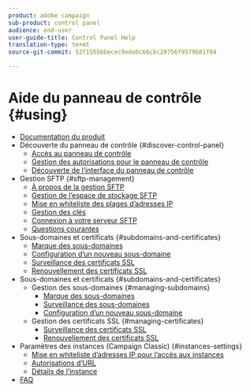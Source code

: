 ```yaml
---
product: adobe campaign
sub-product: control panel
audience: end-user
user-guide-title: Control Panel Help
translation-type: tm+mt
source-git-commit: 52f155bbbecec9edabc66cbc28756f9579b81f04

---
```



# Aide du panneau de contrôle {#using}

+ [Documentation du produit](control-panel-home.md)
+ Découverte du panneau de contrôle {#discover-control-panel}
   + [Accès au panneau de contrôle](discover/using/accessing-control-panel.md)
   + [Gestion des autorisations pour le panneau de contrôle](discover/using/managing-permissions.md)
   + [Découverte de l’interface du panneau de contrôle](discover/using/discovering-the-interface.md)
+ Gestion SFTP {#sftp-management}
   + [À propos de la gestion SFTP](sftp/using/about-sftp-management.md)
   + [Gestion de l’espace de stockage SFTP](sftp/using/sftp-storage-management.md)
   + [Mise en whiteliste des plages d’adresses IP](sftp/using/ip-range-whitelisting.md)
   + [Gestion des clés](sftp/using/key-management.md)
   + [Connexion à votre serveur SFTP](sftp/using/logging-into-sftp-server.md)
   + [Questions courantes](sftp/using/common-questions.md)
+ Sous-domaines et certificats {#subdomains-and-certificates}
   + [Marque des sous-domaines](subdomains-certificates/using/subdomains-branding.md)
   + [Configuration d’un nouveau sous-domaine](subdomains-certificates/using/setting-up-new-subdomain.md)
   + [Surveillance des certificats SSL](subdomains-certificates/using/monitoring-ssl-certificates.md)
   + [Renouvellement des certificats SSL](subdomains-certificates/using/renewing-subdomain-certificate.md)
+ Sous-domaines et certificats {#subdomains-and-certificates}
   + Gestion des sous-domaines {#managing-subdomains}
      + [Marque des sous-domaines](subdomains-certificates/using/subdomains-branding.md)
      + [Surveillance des sous-domaines](subdomains-certificates/using/monitoring-subdomains.md)
      + [Configuration d’un nouveau sous-domaine](subdomains-certificates/using/setting-up-new-subdomain.md)
   + Gestion des certificats SSL {#managing-certificates}
      + [Surveillance des certificats SSL](subdomains-certificates/using/monitoring-ssl-certificates.md)
      + [Renouvellement des certificats SSL](subdomains-certificates/using/renewing-subdomain-certificate.md)
+ Paramètres des instances (Campaign Classic) {#instances-settings}
   + [Mise en whiteliste d’adresses IP pour l’accès aux instances](instances-settings/using/ip-whitelisting-instance-access.md)
   + [Autorisations d’URL](instances-settings/using/url-permissions.md)
   + [Détails de l’instance](instances-settings/using/instance-details.md)
+ [FAQ](faq.md)
